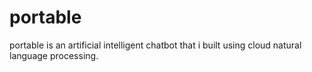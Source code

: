 # portable
portable is an artificial intelligent chatbot that i built using cloud natural language processing.

